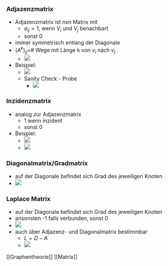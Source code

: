 ### Adjazenzmatrix
+ Adjazenzmatrix ist nxn Matrix mit
	+ $a_{ij}=1$, wenn $V_i$ und $V_j$ benachbart
	+ sonst 0
+ immer symmetrisch entlang der Diagonale
+ $(A^k)_{ij}=$# Wege mit Länge k von $v_i$ nach $v_j$
	+ ![](../../z_images/Pasted%20image%2020220512162757.png)
+ Beispiel:
	+ ![](../../z_images/Pasted%20image%2020220508150829.png)
	+ Sanity Check - Probe
		+ ![](../../z_images/Pasted%20image%2020220508151129.png)

### Inzidenzmatrix
+ analog zur Adjazenzmatrix
	+ 1 wenn inzident
	+ sonst 0
+ Beispiel:
	+ ![](../../z_images/Pasted%20image%2020220508151314.png)
	+ ![](../../z_images/Pasted%20image%2020220508151256.png)

### Diagonalmatrix/Gradmatrix
+ auf der Diagonale befindet sich Grad des jeweiligen Knoten
+ ![](../../z_images/Pasted%20image%2020220508151638.png)

### Laplace Matrix
+ auf der Diagonale befindet sich Grad des jeweiligen Knoten
+ ansonsten -1 falls verbunden, sonst 0
+ ![](../../z_images/Pasted%20image%2020220508151831.png)
+ auch über Adjazenz- und Diagonalmatrix bestimmbar
	+ $L=D-A$
	+ ![](../../z_images/Pasted%20image%2020220508152102.png)

[[Graphentheorie]] [[Matrix]]